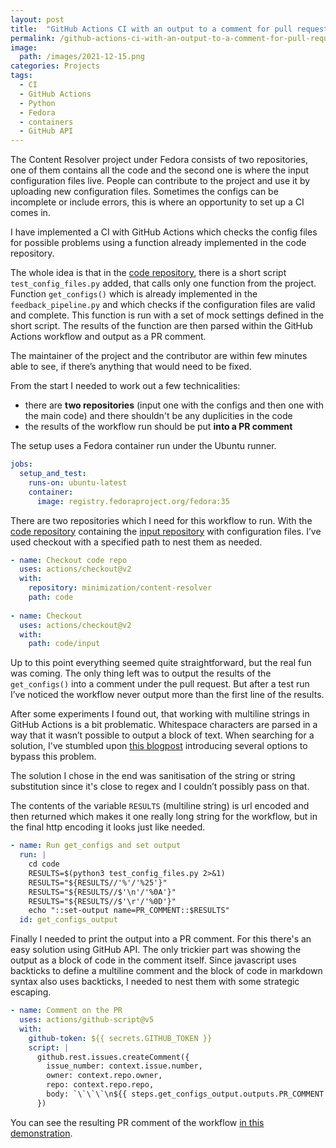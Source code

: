 ```yaml
---
layout: post
title:  "GitHub Actions CI with an output to a comment for pull request"
permalink: /github-actions-ci-with-an-output-to-a-comment-for-pull-request/
image: 
  path: /images/2021-12-15.png
categories: Projects
tags: 
  - CI
  - GitHub Actions
  - Python
  - Fedora
  - containers
  - GitHub API
---
```

The Content Resolver project under Fedora consists of two repositories, one of them contains all the code and the second one is where the input configuration files live. People can contribute to the project and use it by uploading new configuration files. Sometimes the configs can be incomplete or include errors, this is where an opportunity to set up a CI comes in.

I have implemented a CI with GitHub Actions which checks the config files for possible problems using a function already implemented in the code repository. 

The whole idea is that in the [code repository](https://github.com/minimization/content-resolver), there is a short script `test_config_files.py` added, that calls only one function from the project. Function `get_configs()` which is already implemented in the `feedback_pipeline.py` and which checks if the configuration files are valid and complete. This function is run with a set of mock settings defined in the short script. The results of the function are then parsed within the GitHub Actions workflow and output as a PR comment. 

The maintainer of the project and the contributor are within few minutes able to see, if there’s anything that would need to be fixed.

From the start I needed to work out a few technicalities:
- there are **two repositories** (input one with the configs and then one with the main code) and there shouldn't be any duplicities in the code
- the results of the workflow run should be put **into a PR comment**


The setup uses a Fedora container run under the Ubuntu runner.

```yaml
jobs:
  setup_and_test:
    runs-on: ubuntu-latest
    container: 
      image: registry.fedoraproject.org/fedora:35
```


There are two repositories which I need for this workflow to run. With the [code repository](https://github.com/minimization/content-resolver) containing the [input repository](https://github.com/minimization/content-resolver-input) with configuration files. I’ve used checkout with a specified path to nest them as needed. 

```yaml
- name: Checkout code repo
  uses: actions/checkout@v2
  with:
    repository: minimization/content-resolver
    path: code
    
- name: Checkout
  uses: actions/checkout@v2
  with:
    path: code/input
```


Up to this point everything seemed quite straightforward, but the real fun was coming. The only thing left was to output the results of the `get_configs()` into a comment under the pull request. But after a test run I’ve noticed the workflow never output more than the first line of the results. 

After some experiments I found out, that working with multiline strings in GitHub Actions is a bit problematic. Whitespace characters are parsed in a way that it wasn’t possible to output a block of text. When searching for a solution, I've stumbled upon [this blogpost](https://trstringer.com/github-actions-multiline-strings/) introducing several options to bypass this problem.

The solution I chose in the end was sanitisation of the string or string substitution since it's close to regex and I couldn’t possibly pass on that.

The contents of the variable `RESULTS` (multiline string) is url encoded and then returned which makes it one really long string for the workflow, but in the final http encoding it looks just like needed.

```yaml
- name: Run get_configs and set output
  run: |
    cd code
    RESULTS=$(python3 test_config_files.py 2>&1)
    RESULTS="${RESULTS//'%'/'%25'}"
    RESULTS="${RESULTS//$'\n'/'%0A'}"
    RESULTS="${RESULTS//$'\r'/'%0D'}"
    echo "::set-output name=PR_COMMENT::$RESULTS"
  id: get_configs_output
```


Finally I needed to print the output into a PR comment. For this there's an easy solution using GitHub API. The only trickier part was showing the output as a block of code in the comment itself. Since javascript uses backticks to define a multiline comment and the block of code in markdown syntax also uses backticks, I needed to nest them with some strategic escaping.

```yaml
- name: Comment on the PR
  uses: actions/github-script@v5
  with: 
    github-token: ${{ secrets.GITHUB_TOKEN }}
    script: |
      github.rest.issues.createComment({
        issue_number: context.issue.number,
        owner: context.repo.owner,
        repo: context.repo.repo,
        body: `\`\`\`\n${{ steps.get_configs_output.outputs.PR_COMMENT }}\n\`\`\``   
      })
```


You can see the resulting PR comment of the workflow [in this demonstration](https://github.com/regexowl/content-resolver-input/pull/50).
